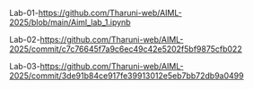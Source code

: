 Lab-01-https://github.com/Tharuni-web/AIML-2025/blob/main/Aiml_lab_1.ipynb

Lab-02-https://github.com/Tharuni-web/AIML-2025/commit/c7c76645f7a9c6ec49c42e5202f5bf9875cfb022

Lab-03-https://github.com/Tharuni-web/AIML-2025/commit/3de91b84ce917fe39913012e5eb7bb72db9a0499

